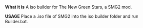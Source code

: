 **What it is**
A iso builder for The New Green Stars, a SMG2 mod.

**USAGE**
Place a .iso file of SMG2 into the iso builder folder and run Builder.bat.
